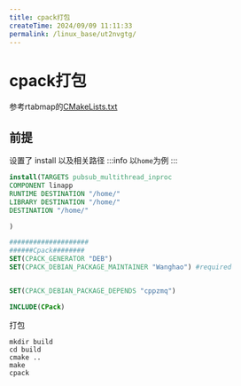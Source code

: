 ```yaml
---
title: cpack打包
createTime: 2024/09/09 11:11:33
permalink: /linux_base/ut2nvgtg/
---
```


# cpack打包

参考rtabmap的[CMakeLists.txt](https://github.com/introlab/rtabmap/blob/3b7c6cd1f45df84066ef554e0b69bd4fcdab3cd0/CMakeLists.txt
)

## 前提

设置了 install 以及相关路径
:::info
以`home`为例
:::
```cmake
install(TARGETS pubsub_multithread_inproc
COMPONENT linapp
RUNTIME DESTINATION "/home/"
LIBRARY DESTINATION "/home/"
DESTINATION "/home/"

)

####################
######Cpack########
SET(CPACK_GENERATOR "DEB")
SET(CPACK_DEBIAN_PACKAGE_MAINTAINER "Wanghao") #required


SET(CPACK_DEBIAN_PACKAGE_DEPENDS "cppzmq")

INCLUDE(CPack)
```

打包
```
mkdir build
cd build
cmake ..
make
cpack
```